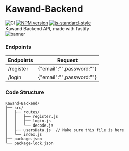 # Kawand-Backend  
![CI](https://github.com/fastify/fastify-leveldb/workflows/CI/badge.svg)
[![NPM version](https://img.shields.io/npm/v/@fastify/leveldb.svg?style=flat)](https://www.npmjs.com/package/@fastify/leveldb)
[![js-standard-style](https://img.shields.io/badge/code%20style-standard-brightgreen.svg?style=flat)](https://standardjs.com/)  
Kawand Backend API, made with fastify  
![banner](https://media.discordapp.net/attachments/1023598916857499680/1194737825816531045/Banner.png?ex=65b1714e&is=659efc4e&hm=a6dcb89d13d13a5f5572c882647a0f484f12533a7126818c48426bf4ccea5b47&=&format=webp&quality=lossless&width=1440&height=422)  
### Endpoints  
|Endpoints|Request                 |
|---------|------------------------|
|/register|{"email":"",password:""}|
|/login   |{"email":"",password:""}|  

### Code Structure
```
Kawand-Backend/
├── src/
│   ├── routes/
│   │   ├── register.js
│   │   ├── login.js
│   │   └── decode.js
│   ├── usersData.js  // Make sure this file is here
│   └── index.js
├── package.json
└── package-lock.json

```